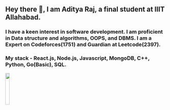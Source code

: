 ## Hey there 👋, I am Aditya Raj, a final student at IIIT Allahabad. 
### I have a keen interest in software development. I am proficient in Data structure and algorithms, OOPS, and DBMS. I am a  Expert on Codeforces(1751) and Guardian at Leetcode(2397).
### My stack - React.js, Node.js, Javascript, MongoDB, C++, Python, Go(Basic), SQL.

<img width ="16%" align="left" src="https://komarev.com/ghpvc/?username=AdiTyaa-Raj&color=blueviolet" />

<br />
<br />


